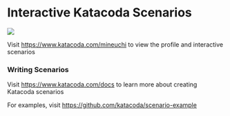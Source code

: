 # Interactive Katacoda Scenarios

[![](http://shields.katacoda.com/katacoda/mineuchi/count.svg)](https://www.katacoda.com/mineuchi "Get your profile on Katacoda.com")

Visit https://www.katacoda.com/mineuchi to view the profile and interactive scenarios

### Writing Scenarios
Visit https://www.katacoda.com/docs to learn more about creating Katacoda scenarios

For examples, visit https://github.com/katacoda/scenario-example
